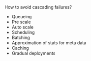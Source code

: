 How to avoid cascading failures?
- Queueing
- Pre scale
- Auto scale
- Scheduling
- Batching
- Approximation of stats for meta data
- Caching
- Gradual deployments


